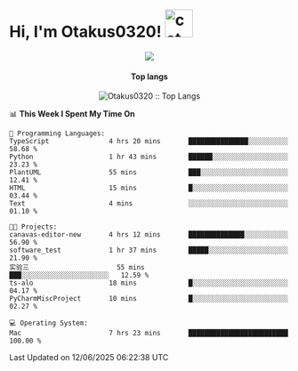 <h1> Hi, I'm Otakus0320! <img src="https://media.giphy.com/media/mGcNjsfWAjY5AEZNw6/giphy.gif" width="50" alt="cat"></h1>

<p align="center"><a href="https://wakatime.com/@044d69d0-1253-4f60-96b6-5d19a0f9dde5"><img src="https://wakatime.com/badge/user/044d69d0-1253-4f60-96b6-5d19a0f9dde5.svg" /></a></p>

<h4 align="center">Top langs</h4>

<p align="center"><img src="https://github-readme-stats.vercel.app/api/top-langs/?username=Otakus0320&langs_count=10&theme=tokyonight&layout=compact&timestamp={{random_number}}" alt="Otakus0320 :: Top Langs" /></p>

<!--START_SECTION:waka-->
📊 **This Week I Spent My Time On** 

```text
💬 Programming Languages: 
TypeScript               4 hrs 20 mins       ███████████████░░░░░░░░░░   58.68 % 
Python                   1 hr 43 mins        ██████░░░░░░░░░░░░░░░░░░░   23.23 % 
PlantUML                 55 mins             ███░░░░░░░░░░░░░░░░░░░░░░   12.41 % 
HTML                     15 mins             █░░░░░░░░░░░░░░░░░░░░░░░░   03.44 % 
Text                     4 mins              ░░░░░░░░░░░░░░░░░░░░░░░░░   01.10 % 

🐱‍💻 Projects: 
canavas-editor-new       4 hrs 12 mins       ██████████████░░░░░░░░░░░   56.90 % 
software_test            1 hr 37 mins        █████░░░░░░░░░░░░░░░░░░░░   21.90 % 
实验三                      55 mins             ███░░░░░░░░░░░░░░░░░░░░░░   12.59 % 
ts-alo                   18 mins             █░░░░░░░░░░░░░░░░░░░░░░░░   04.17 % 
PyCharmMiscProject       10 mins             █░░░░░░░░░░░░░░░░░░░░░░░░   02.27 % 

💻 Operating System: 
Mac                      7 hrs 23 mins       █████████████████████████   100.00 % 
```


 Last Updated on 12/06/2025 06:22:38 UTC
<!--END_SECTION:waka-->
